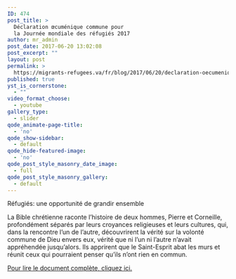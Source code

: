 ```yaml
---
ID: 474
post_title: >
  Déclaration œcuménique commune pour
  la Journée mondiale des réfugiés 2017
author: mr_admin
post_date: 2017-06-20 13:02:08
post_excerpt: ""
layout: post
permalink: >
  https://migrants-refugees.va/fr/blog/2017/06/20/declaration-oecumenique-commune-pour-la-journee-mondiale-des-refugies-2017/
published: true
yst_is_cornerstone:
  - ""
video_format_choose:
  - youtube
gallery_type:
  - slider
qode_animate-page-title:
  - 'no'
qode_show-sidebar:
  - default
qode_hide-featured-image:
  - 'no'
qode_post_style_masonry_date_image:
  - full
qode_post_style_masonry_gallery:
  - default
---
```

Réfugiés: une opportunité de grandir ensemble

La Bible chrétienne raconte l’histoire de deux hommes, Pierre et Corneille, profondément séparés par leurs croyances religieuses et leurs cultures, qui, dans la rencontre l’un de l’autre, découvrirent la vérité sur la volonté commune de Dieu envers eux, vérité que ni l’un ni l’autre n’avait appréhendée jusqu’alors. Ils apprirent que le Saint-Esprit abat les murs et réunit ceux qui pourraient penser qu’ils n’ont rien en commun.

<a href="https://drive.google.com/open?id=0B2AK2bI01BzseVVCVEhJTldNREU" target="_blank">Pour lire le document complète, cliquez ici.</a>